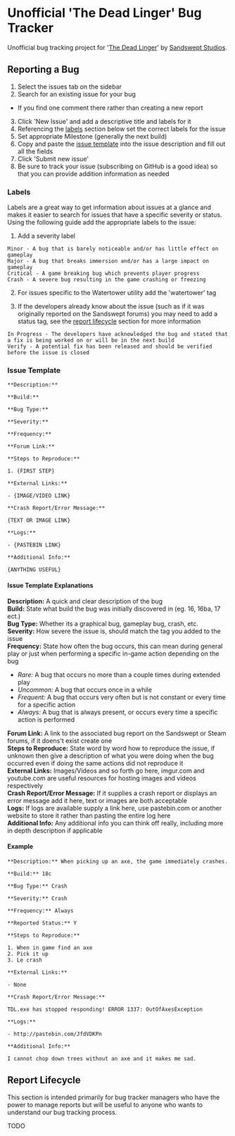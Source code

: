 # Unofficial 'The Dead Linger' Bug Tracker
Unofficial bug tracking project for '[The Dead Linger](http://www.thedeadlinger.com)' by
[Sandswept Studios](http://www.sandswept.net).

## Reporting a Bug

1. Select the issues tab on the sidebar
2. Search for an existing issue for your bug
  - If you find one comment there rather than creating a new report
3. Click 'New Issue' and add a descriptive title and labels for it
4. Referencing the [labels](#labels) section below set the correct labels for the issue
5. Set appropriate Milestone (generally the next build)
6. Copy and paste the [issue template](issue-template) into the issue description and fill out all the fields
7. Click 'Submit new issue'
8. Be sure to track your issue (subscribing on GitHub is a good idea) so that you can provide addition information as
needed

### Labels

Labels are a great way to get information about issues at a glance and makes it easier to search for issues that have a
specific severity or status. Using the following guide add the appropriate labels to the issue:

1. Add a severity label
```
Minor - A bug that is barely noticeable and/or has little effect on gameplay
Major - A bug that breaks immersion and/or has a large impact on gameplay
Critical - A game breaking bug which prevents player progress
Crash - A severe bug resulting in the game crashing or freezing
```

2. For issues specific to the Watertower utility add the 'watertower' tag

3. If the developers already know about the issue (such as if it was originally reported on the Sandswept forums) you
may need to add a status tag, see the [report lifecycle](#report-lifecycle) section for more information
```
In Progress - The developers have acknowledged the bug and stated that a fix is being worked on or will be in the next build
Verify - A potential fix has been released and should be verified before the issue is closed
```

### Issue Template

```
**Description:**

**Build:**

**Bug Type:**

**Severity:**

**Frequency:**

**Forum Link:**

**Steps to Reproduce:**

1. {FIRST STEP}

**External Links:**

- {IMAGE/VIDEO LINK}

**Crash Report/Error Message:**

{TEXT OR IMAGE LINK}

**Logs:**

- {PASTEBIN LINK}

**Additional Info:**

{ANYTHING USEFUL}
```

#### Issue Template Explanations

**Description:** A quick and clear description of the bug  
**Build:** State what build the bug was initially discovered in (eg. 16, 16ba, 17 ect.)  
**Bug Type:** Whether its a graphical bug, gameplay bug, crash, etc.  
**Severity:** How severe the issue is, should match the tag you added to the issue  
**Frequency:** State how often the bug occurs, this can mean during general play or just when performing a specific
in-game action depending on the bug  

- *Rare:* A bug that occurs no more than a couple times during extended play
- *Uncommon:* A bug that occurs once in a while
- *Frequent:* A bug that occurs very often but is not constant or every time for a specific action
- *Always:* A bug that is always present, or occurs every time a specific action is performed

**Forum Link:** A link to the associated bug report on the Sandswept or Steam forums, if it doens't exist create one  
**Steps to Reproduce:** State word by word how to reproduce the issue, if unknown then give a description of what you
were doing when the bug occurred even if doing the same actions did not reproduce it  
**External Links:** Images/Videos and so forth go here, imgur.com and youtube.com are useful resources for hosting
images and videos respectively  
**Crash Report/Error Message:** If it supplies a crash report or displays an error message add it here, text or images
are both acceptable  
**Logs:** If logs are available supply a link here, use pastebin.com or another website to store it rather than pasting
the entire log here  
**Additional Info:** Any additional info you can think off really, including more in depth description if applicable  

#### Example

```
**Description:** When picking up an axe, the game immediately crashes.

**Build:** 18c

**Bug Type:** Crash

**Severity:** Crash

**Frequency:** Always

**Reported Status:** Y

**Steps to Reproduce:**

1. When in game find an axe
2. Pick it up
3. Le crash

**External Links:**

- None

**Crash Report/Error Message:**

TDL.exe has stopped responding! ERROR 1337: OutOfAxesException

**Logs:**

- http://pastebin.com/JfdVDKPn

**Additional Info:**

I cannot chop down trees without an axe and it makes me sad.
```

## Report Lifecycle

This section is intended primarily for bug tracker managers who have the power to manage reports but will be useful to
anyone who wants to understand our bug tracking process.

TODO
